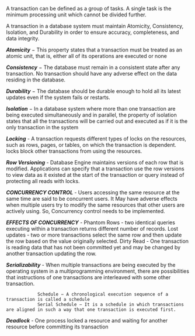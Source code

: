 A transaction can be defined as a group of tasks. A single task is the minimum processing unit which cannot be divided further.

 A transaction in a database system must maintain Atomicity, Consistency, Isolation, and Durability in order to ensure accuracy, completeness, and data integrity.
 
 ***Atomicity*** − This property states that a transaction must be treated as an atomic unit, that is, either all of its operations are executed or none

***Consistency*** − The database must remain in a consistent state after any transaction. No transaction should have any adverse effect on the 
                    data residing in the database.

***Durability*** − The database should be durable enough to hold all its latest updates even if the system fails or restarts.

***Isolation*** − In a database system where more than one transaction are being executed simultaneously and in parallel, the property of isolation states 
            that all the transactions will be carried out and executed as if it is the only transaction in the system
            
***Locking*** - A transaction requests different types of locks on the resources, such as rows, pages, or tables, on
which the transaction is dependent. locks block other transactions from using the resources.

***Row Versioning*** - Database Engine maintains versions of each row that is modified. Applications can specify that a transaction use the row versions to view data as it existed at the start
                       of the transaction or query instead of protecting all reads with locks.
                       
***CONCURRENCY CONTROL*** - Users accessing the same resource at the same time are said to be concurrent users. 
It May have adverse effects when multiple users try to modify the same resources that other users are actively using.
So, Concurrency control needs to be implemented.

***EFFECTS OF CONCURRENCY*** - Phantom Rows - two identical queries executing within a transaction returns different number of records.
                               Lost updates - two or more transactions select the same row and then update the row based on the value originally selected.
                               Dirty Read - One transaction is reading data that has not been committed yet and may be changed by another transaction
updating the row.

***Serializability*** - When multiple transactions are being executed by the operating system in a multiprogramming environment,
there are possibilities that instructions of one transactions are interleaved with some other transaction.

                Schedule − A chronological execution sequence of a transaction is called a schedule
                Serial Schedule − It is a schedule in which transactions are aligned in such a way that one transaction is executed first.
                
 ***Deadlock*** - One process locked a resource and waiting for another resource before committing its transaction
